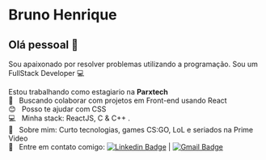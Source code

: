 # Bruno Henrique

## Olá pessoal 👋
Sou apaixonado por resolver problemas utilizando a programação.
Sou um FullStack Developer :computer:

 Estou trabalhando como estagiario na **Parxtech**
 <br/> :purple_heart: &nbsp; Buscando colaborar com projetos em Front-end usando React
 <br/> :blush: &nbsp; Posso te ajudar com CSS
 <br/> :computer: &nbsp; Minha stack: ReactJS, C & C++ .
 <br/> 💬  &nbsp; Sobre mim: Curto tecnologias, games CS:GO, LoL e seriados na Prime Video
 <br/> :email: &nbsp; Entre em contato comigo: [![Linkedin Badge](https://img.shields.io/badge/-Bruno-Henrique-blue?style=flat-square&logo=Linkedin&logoColor=white&link=https://www.linkedin.com/in/bruno-pereira-058278163/)](https://www.linkedin.com/in/bruno-pereira-058278163/) 
| 
[![Gmail Badge](https://img.shields.io/badge/-buuuzx@gmail.com-c14438?style=flat-square&logo=Gmail&logoColor=white&link=mailto:buuuzx@gmail.com)](mailto:buuuzx@gmail.com)
